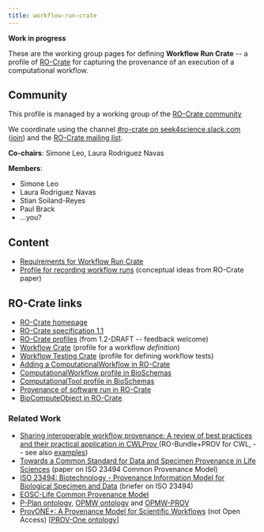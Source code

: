 ```yaml
---
title: workflow-run-crate
---
```


**Work in progress**

These are the working group pages for defining **Workflow Run Crate** -- a profile of [RO-Crate](https://w3id.org/ro/crate) for capturing the provenance of an execution of a computational workflow.


## Community

This profile is managed by a working group of the [RO-Crate community](https://www.researchobject.org/ro-crate/community.html)

We coordinate using the channel [#ro-crate on seek4science.slack.com](https://seek4science.slack.com/archives/C01LQQAAAS1) ([join](https://join.slack.com/t/seek4science/shared_invite/zt-csqh94qb-kf~kFbZxuHl1Hpxhbc8avw)) and the [RO-Crate mailing list](https://lists.elixir-europe.org/mailman/listinfo/ro-crate_elixir-europe.org).

**Co-chairs**: Simone Leo, Laura Rodriguez Navas

**Members**:
- Simone Leo
- Laura Rodriguez Navas
- Stian Soiland-Reyes
- Paul Brack
- ...you?
<!-- Rudolf Wittner -->


## Content

- [Requirements for Workflow Run Crate](requirements)
- [Profile for recording workflow runs](https://www.researchobject.org/2021-packaging-research-artefacts-with-ro-crate/manuscript.html#profile-for-recording-workflow-runs) (conceptual ideas from RO-Crate paper)

## RO-Crate links

- [RO-Crate homepage](https://w3id.org/ro/crate)
- [RO-Crate specification 1.1](https://www.researchobject.org/ro-crate/1.1/)
- [RO-Crate profiles](https://www.researchobject.org/ro-crate/1.2-DRAFT/profiles) (from 1.2-DRAFT -- feedback welcome)
- [Workflow Crate](https://w3id.org/workflowhub/workflow-ro-crate/)  (profile for a workflow _definition_)
- [Workflow Testing Crate](https://lifemonitor.eu/workflow_testing_ro_crate) (profile for defining workflow tests)
- [Adding a ComputationalWorkflow in RO-Crate](https://www.researchobject.org/ro-crate/1.1/workflows.html)
- [ComputationalWorkflow profile in BioSchemas](https://bioschemas.org/profiles/ComputationalWorkflow/)
- [ComputationalTool profile in BioSchemas](https://bioschemas.org/profiles/ComputationalTool/1.0-RELEASE)
- [Provenance of software run in RO-Crate](https://www.researchobject.org/ro-crate/1.1/provenance.html)
- [BioComputeObject in RO-Crate](https://biocompute-objects.github.io/bco-ro-crate/tutorial/starting.html#skeleton-ro-crate)

### Related Work
- [Sharing interoperable workflow provenance: A review of best practices and their practical application in CWLProv ](https://doi.org/10.1093/gigascience/giz095) (RO-Bundle+PROV for CWL, -- see also [examples](https://w3id.org/cwl/prov/0.6.0))
- [Towards a Common Standard for Data and Specimen Provenance in Life Sciences](https://doi.org/10.5281/zenodo.5093125) (paper on ISO 23494 Common Provenance Model)
- [ISO 23494: Biotechnology - Provenance Information Model for Biological Specimen and Data](https://doi.org/10.1007/978-3-030-80960-7_16) (briefer on ISO 23494)
- [EOSC-Life Common Provenance Model](https://doi.org/10.5281/zenodo.4705074)
- [P-Plan ontology](https://www.opmw.org/model/p-plan/), [OPMW ontology](https://www.opmw.org/model/OPMW/) and [OPMW-PROV](https://www.opmw.org/interoperability.html)
- [ProvONE+: A Provenance Model for Scientific Workflows](https://doi.org/10.1007/978-3-030-62008-0_30) (not Open Access) [[PROV-One ontology](https://purl.dataone.org/provone-v1-dev)]
